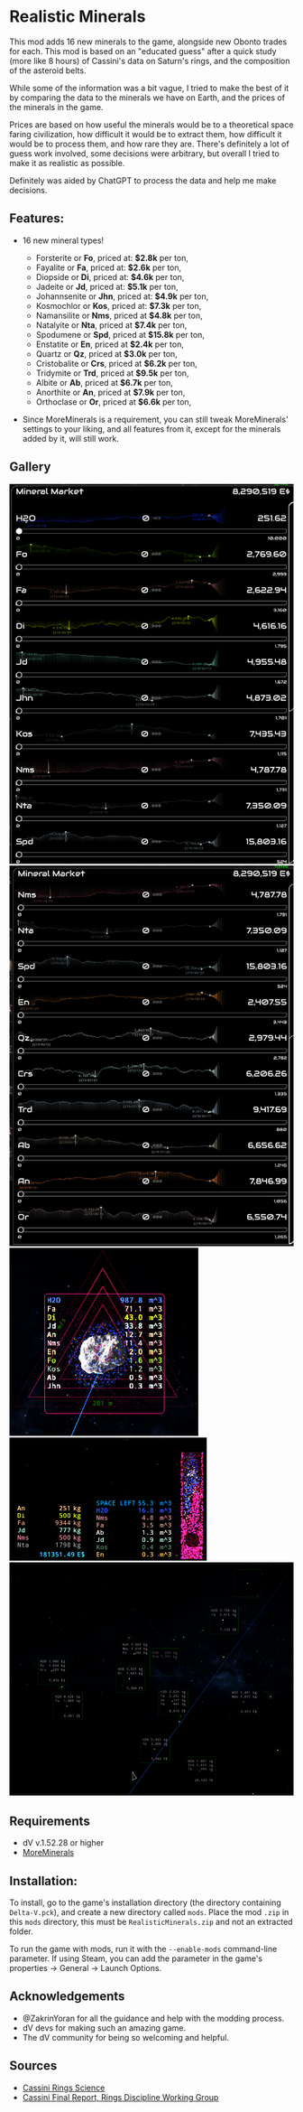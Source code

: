 # Realistic Minerals

This mod adds 16 new minerals to the game, alongside new Obonto trades for each. 
This mod is based on an "educated guess" after a quick study (more like 8 hours) of Cassini's data on Saturn's rings, and the composition of the asteroid belts.

While some of the information was a bit vague, I tried to make the best of it by comparing the data to the minerals we have on Earth, and the prices of the minerals in the game.

Prices are based on how useful the minerals would be to a theoretical space faring civilization, how difficult it would be to extract them, how difficult it would be to process them, and how rare they are. There's definitely a lot of guess work involved, some decisions were arbitrary, but overall I tried to make it as realistic as possible.

Definitely was aided by ChatGPT to process the data and help me make decisions.

## Features:

- 16 new mineral types!
    - Forsterite or **Fo**, priced at: **$2.8k** per ton, 
    - Fayalite or **Fa**, priced at: **$2.6k** per ton, 
    - Diopside or **Di**, priced at: **$4.6k** per ton, 
    - Jadeite or **Jd**, priced at: **$5.1k** per ton, 
    - Johannsenite or **Jhn**, priced at: **$4.9k** per ton, 
    - Kosmochlor or **Kos**, priced at: **$7.3k** per ton, 
    - Namansilite or **Nms**, priced at **$4.8k** per ton, 
    - Natalyite or **Nta**, priced at **$7.4k** per ton, 
    - Spodumene or **Spd**, priced at **$15.8k** per ton, 
    - Enstatite or **En**, priced at **$2.4k** per ton, 
    - Quartz or **Qz**, priced at **$3.0k** per ton, 
    - Cristobalite or **Crs**, priced at **$6.2k** per ton, 
    - Tridymite or **Trd**, priced at **$9.5k** per ton, 
    - Albite or **Ab**, priced at **$6.7k** per ton, 
    - Anorthite or **An**, priced at **$7.9k** per ton, 
    - Orthoclase or **Or**, priced at **$6.6k** per ton, 

- Since MoreMinerals is a requirement, you can still tweak MoreMinerals' settings to your liking, and all features from it, except for the minerals added by it, will still work.

## Gallery

![alt text](images/image.png)
![alt text](images/image-1.png)
![alt text](images/image-2.png)
![alt text](images/image-3.png)
![alt text](images/image-4.png)

## Requirements

- dV v.1.52.28 or higher
- [MoreMinerals](https://github.com/ZakrinYoran/ZKYs-of-Saturn/tree/main/MoreMinerals)

## Installation:

To install, go to the game's installation directory (the directory containing `Delta-V.pck`), and create a new directory called `mods`. Place the mod `.zip` in this `mods` directory, this must be `RealisticMinerals.zip` and not an extracted folder.

To run the game with mods, run it with the `--enable-mods` command-line parameter. If using Steam, you can add the parameter in the game's properties → General → Launch Options.

## Acknowledgements

- @ZakrinYoran for all the guidance and help with the modding process.
- dV devs for making such an amazing game.
- The dV community for being so welcoming and helpful.

## Sources

- [Cassini Rings Science](https://pds-atmospheres.nmsu.edu/data_and_services/atmospheres_data/Cassini/sci-rings.html)
- [Cassini Final Report, Rings Discipline Working Group](https://pds-atmospheres.nmsu.edu/data_and_services/atmospheres_data/Cassini/logs/RWG_FinalReport-2.pdf)